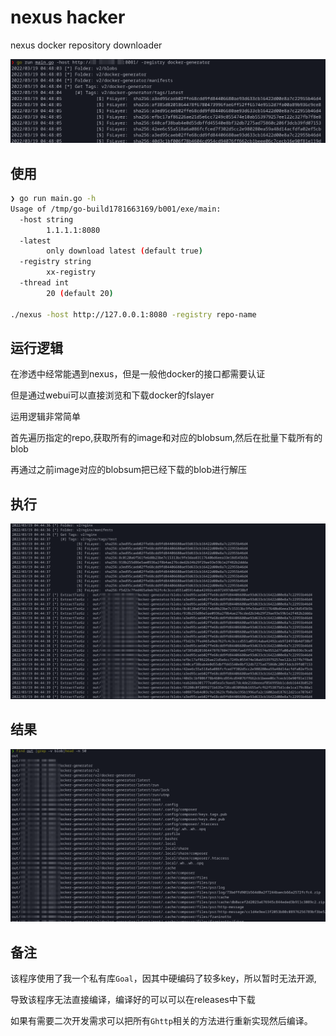 # nexus hacker

nexus docker repository downloader

![image](images/3.png)

## 使用

```bash
❯ go run main.go -h
Usage of /tmp/go-build1781663169/b001/exe/main:
  -host string
    	1.1.1.1:8080
  -latest
    	only download latest (default true)
  -registry string
    	xx-registry
  -thread int
    	20 (default 20)

./nexus -host http://127.0.0.1:8080 -registry repo-name
```

## 运行逻辑

在渗透中经常能遇到nexus，但是一般他docker的接口都需要认证

但是通过webui可以直接浏览和下载docker的fslayer

运用逻辑非常简单

首先遍历指定的repo,获取所有的image和对应的blobsum,然后在批量下载所有的blob

再通过之前image对应的blobsum把已经下载的blob进行解压


## 执行
![image](images/1.png)


## 结果

![image](images/2.png)

## 备注

该程序使用了我一个私有库`Goal`，因其中硬编码了较多key，所以暂时无法开源,

导致该程序无法直接编译，编译好的可以可以在releases中下载

如果有需要二次开发需求可以把所有`Ghttp`相关的方法进行重新实现然后编译。